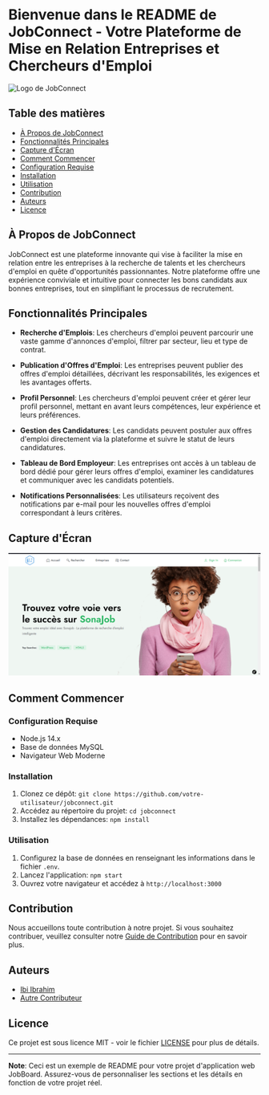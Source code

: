 # Bienvenue dans le README de JobConnect - Votre Plateforme de Mise en Relation Entreprises et Chercheurs d'Emploi

![Logo de JobConnect](logo.png)

## Table des matières

- [À Propos de JobConnect](#à-propos-de-jobconnect)
- [Fonctionnalités Principales](#fonctionnalités-principales)
- [Capture d'Écran](#capture-décran)
- [Comment Commencer](#comment-commencer)
- [Configuration Requise](#configuration-requise)
- [Installation](#installation)
- [Utilisation](#utilisation)
- [Contribution](#contribution)
- [Auteurs](#auteurs)
- [Licence](#licence)

## À Propos de JobConnect

JobConnect est une plateforme innovante qui vise à faciliter la mise en relation entre les entreprises à la recherche de talents et les chercheurs d'emploi en quête d'opportunités passionnantes. Notre plateforme offre une expérience conviviale et intuitive pour connecter les bons candidats aux bonnes entreprises, tout en simplifiant le processus de recrutement.

## Fonctionnalités Principales

- **Recherche d'Emplois**: Les chercheurs d'emploi peuvent parcourir une vaste gamme d'annonces d'emploi, filtrer par secteur, lieu et type de contrat.

- **Publication d'Offres d'Emploi**: Les entreprises peuvent publier des offres d'emploi détaillées, décrivant les responsabilités, les exigences et les avantages offerts.

- **Profil Personnel**: Les chercheurs d'emploi peuvent créer et gérer leur profil personnel, mettant en avant leurs compétences, leur expérience et leurs préférences.

- **Gestion des Candidatures**: Les candidats peuvent postuler aux offres d'emploi directement via la plateforme et suivre le statut de leurs candidatures.

- **Tableau de Bord Employeur**: Les entreprises ont accès à un tableau de bord dédié pour gérer leurs offres d'emploi, examiner les candidatures et communiquer avec les candidats potentiels.

- **Notifications Personnalisées**: Les utilisateurs reçoivent des notifications par e-mail pour les nouvelles offres d'emploi correspondant à leurs critères.

## Capture d'Écran

![Capture d'écran de l'interface de JobConnect](screenshot.png)

## Comment Commencer

### Configuration Requise

- Node.js 14.x
- Base de données MySQL
- Navigateur Web Moderne

### Installation

1. Clonez ce dépôt: `git clone https://github.com/votre-utilisateur/jobconnect.git`
2. Accédez au répertoire du projet: `cd jobconnect`
3. Installez les dépendances: `npm install`

### Utilisation

1. Configurez la base de données en renseignant les informations dans le fichier `.env`.
2. Lancez l'application: `npm start`
3. Ouvrez votre navigateur et accédez à `http://localhost:3000`

## Contribution

Nous accueillons toute contribution à notre projet. Si vous souhaitez contribuer, veuillez consulter notre [Guide de Contribution](CONTRIBUTING.md) pour en savoir plus.

## Auteurs

- [Ibi Ibrahim](https://github.com/Phenix3)
- [Autre Contributeur](https://github.com/autre-utilisateur)

## Licence

Ce projet est sous licence MIT - voir le fichier [LICENSE](LICENSE) pour plus de détails.

---

**Note**: Ceci est un exemple de README pour votre projet d'application web JobBoard. Assurez-vous de personnaliser les sections et les détails en fonction de votre projet réel.
